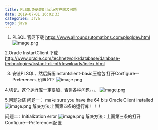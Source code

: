 ```yaml
---
title: PLSQL免安装Oracle客户端及问题
date: 2019-07-01 16:01:33
categories: Java
tags: java
---
```



1. PLSQL 官网下载
https://www.allroundautomations.com/plsqldev.html
![image.png](https://upload-images.jianshu.io/upload_images/2803682-11234706e2971fe1.png?imageMogr2/auto-orient/strip%7CimageView2/2/w/1240)

2.Oracle InstantClient 下载
http://www.oracle.com/technetwork/database/database-technologies/instant-client/downloads/index.html

3. 安装PLSQL，然后解压instantclient-basic压缩包
打开Configure--Preferences,设置如下
![image.png](https://upload-images.jianshu.io/upload_images/2803682-42612feaefc700e6.png?imageMogr2/auto-orient/strip%7CimageView2/2/w/1240)

4.切记，这个运行库一定要加，否则各种问题。。。
![image.png](https://upload-images.jianshu.io/upload_images/2803682-7159ce7f52190360.png?imageMogr2/auto-orient/strip%7CimageView2/2/w/1240)

5.问题总结
 问题一： make sure you have the 64 bits Oracle Client installed
![image.png](https://upload-images.jianshu.io/upload_images/2803682-2f0433b5e4ec9820.png?imageMogr2/auto-orient/strip%7CimageView2/2/w/1240)
解决方法:上面第四条的运行库！！！

问题二：Initialization error
![image.png](https://upload-images.jianshu.io/upload_images/2803682-7cc7ad2d95dee7e1.png?imageMogr2/auto-orient/strip%7CimageView2/2/w/1240)
解决方法：上面第三条的打开Configure--Preferences配置



